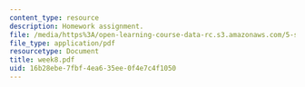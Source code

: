```yaml
---
content_type: resource
description: Homework assignment.
file: /media/https%3A/open-learning-course-data-rc.s3.amazonaws.com/5-s16-advanced-kitchen-chemistry-spring-2002/16b28ebe7fbf4ea635ee0f4e7c4f1050_week8.pdf
file_type: application/pdf
resourcetype: Document
title: week8.pdf
uid: 16b28ebe-7fbf-4ea6-35ee-0f4e7c4f1050
---
```


